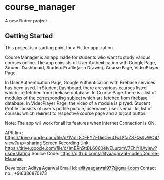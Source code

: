 # course_manager

A new Flutter project.

## Getting Started

This project is a starting point for a Flutter application.

Course Manager is an app made for students who want to study various courses online. The app consists of User Authentication with Google Page, Student Dashboard, Student Profile(as a Drawer), Course Page, VideoPlayer Page.

In User Authentication Page, Google Authentication with Firebase services has been used.
In Student Dashboard, there are various courses listed which are fetched from firebase database.
In Course Page, there is a list of modules of the corresponding subject which are fetched from firebase database.
In VideoPlayer Page, the video of a module is played.
Student Profile consists of user's profile picture, username, user's email Id, list of courses which redirect to respective course page and a logout button.

Note: The app will work for all its features when Internet Connection is ON.

APK link: https://drive.google.com/file/d/1VoIL8CEFYZFDmOvuOwLPfaZS7Qs0yWO4/view?usp=sharing
Screen Recording Link: https://drive.google.com/file/d/1mBRn5ttBL606QeIvELurxrnV7EhiYIlJ/view?usp=sharing
Source Code: https://github.com/adityaagarwal-coder/Course-Manager

Developer: Aditya Agarwal
Email Id: adityaagarwal977@gmail.com
Contact no.: +916386870873
